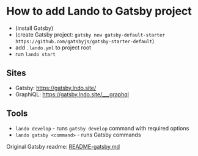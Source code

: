 # How to add Lando to Gatsby project

- (install Gatsby)
- (create Gatsby project: `gatsby new gatsby-default-starter https://github.com/gatsbyjs/gatsby-starter-default`)
- add `.lando.yml` to project root
- run `lando start`

## Sites

- Gatsby: <https://gatsby.lndo.site/>
- GraphiQL: <https://gatsby.lndo.site/___graphql>

## Tools

- `lando develop` - runs `gatsby develop` command with required options
- `lando gatsby <command>` - runs Gatsby commands

Original Gatsby readme: [README-gatsby.md](README-gatsby.md)
